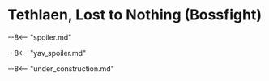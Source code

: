# Tethlaen, Lost to Nothing (Bossfight)

--8<-- "spoiler.md"

--8<-- "yav_spoiler.md"

--8<-- "under_construction.md"
